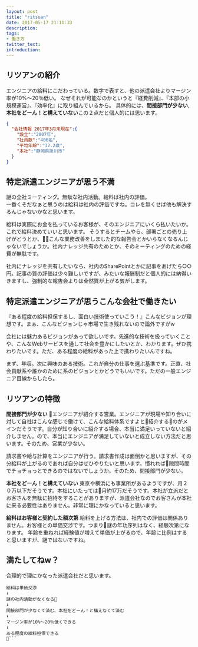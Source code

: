 ```yaml
---
layout: post
title: "ritsuan"
date: 2017-05-17 21:11:33
description:
tags:
- 働き方
twitter_text:
introduction:
---
```


## リツアンの紹介

エンジニアの給料にこだわっている。数字で表すと、他の派遣会社よりマージン率が10%～20％低い。
なぜそれが可能なのかというと『経費削減』、『本部の小規模運営』、『効率化』に取り組んでいるから。
具体的には、**間接部門が少ない**, **本社をどーん！と構えていない**この２点だと個人的には思います。  
```json
{
  "会社情報 2017年3月末現在":{
    "設立":"2007年",
    "社員数":"406名",
    "平均年齢":"32.2歳",
    "本社":"静岡県掛川市"
  }
}
```

## 特定派遣エンジニアが思う不満
謎の全社ミーティング。無駄な社内活動。給料は社内の評価。  
一番くそだなぁと思うのは給料は社内の評価ですね。コレを無くせば他も解決するんじゃないかなと思います。

給料は実際にお金を払っているお客様が、そのエンジニアにいくら払いたいか。これで給料決めていいと思います。
そうするとチームやら、部署ごとの売り上げがどうとか、こんな業務改善をしました的な報告会とかいらなくなるんじゃないでしょうか。社内ナレッジ共有のためとか、そのミーティングのための経費が無駄です。

社内にナレッジを共有したいなら、社内のSharePointとかに記事をあげたら○○円。記事の質の評価は少々難しいですが、みたいな報酬制だと個人的には納得いきますし、強制的な報告会よりは全然質が上がる気がします。

## 特定派遣エンジニアが思うこんな会社で働きたい
『ある程度の給料担保するし、面白い技術使っていこう！』こんなビジョンが理想です。まぁ、こんなビジョンじゃ市場で生き残れないので論外ですがw  

会社には魅力あるビジョンがあって欲しいです。先進的な技術を扱っていくことや、こんなWebサービスを通して社会を豊かにしたいとか、わかります。ぜひ携わりたいです。ただ、ある程度の給料があった上で携わりたいんですね。


まず、年収。次に興味のある技術。これが自分の仕事を選ぶ基準です。正直、社会貢献系や誰かのために系のビジョンとかどうでもいいです。ただの一般エンジニア目線からしたら。

## リツアンの特徴
**間接部門が少ない**
エンジニアが紹介する営業。エンジニアが現場や知り合いに対して自社はこんな感じで働けて、こんな給料体系ですよと紹介するのがメインだそうです。自分が知り合いに紹介する場合、本当に満足いっていないと紹介しません。ので、本当にエンジニアが満足していないと成立しない方法だと思います。そのため、営業が少ない。

請求書や給与計算をエンジニアが行う。請求書作成は面倒かと思いますが、その分給料が上がるのであれば自分はぜひやりたいと思います。慣れれば隙間時間でチョチョっとできるのではないでしょうか。そのため、間接部門が少ない。

**本社をどーん！と構えていない**
東京や横浜にも事業所があるようですが、月２０万以下だそうです。本社にいたっては月約17万だそうです。本社が立派だとお客さんを無駄に招待をすることがありますが、派遣会社なのでお客さんが本社に来る必要性はありません。非常に理にかなっていると思います。

**給料はお客様と契約した額次第**
給料を上げる方法は、社内での評価は関係ありません。お客様との単価交渉です。つまり謎の年功序列はなく、経験次第になります。
年齢を重ねれば経験値が増えて単価が上がるので、年齢に比例はすると思いますが、謎ではないですね。

## 満たしてねw？
合理的で理にかなった派遣会社だと思います。

```
給料は単価交渉
↓
謎の社内活動がなくなる
↓
間接部門が少なくて済む、本社をどーん！と構えなくて済む
↓
マージン率が10%～20％低くできる
↓
ある程度の給料担保できる
```

